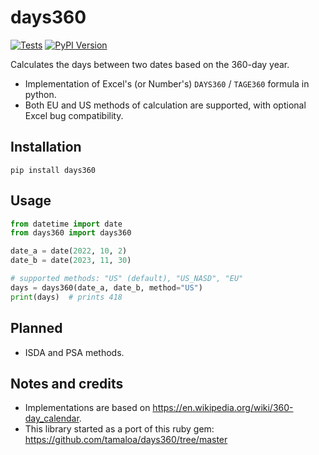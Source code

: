 # days360

[![Tests](https://github.com/tfeldmann/days360/actions/workflows/tests.yml/badge.svg)](https://github.com/tfeldmann/days360/actions/workflows/tests.yml)
<a href="https://pypi.org/project/days360/">
  <img src="https://img.shields.io/pypi/v/days360" title="PyPI Version">
</a>

Calculates the days between two dates based on the 360-day year.

- Implementation of Excel's (or Number's) `DAYS360` / `TAGE360` formula in python.
- Both EU and US methods of calculation are supported, with optional Excel bug compatibility.

## Installation

```
pip install days360
```

## Usage

```python
from datetime import date
from days360 import days360

date_a = date(2022, 10, 2)
date_b = date(2023, 11, 30)

# supported methods: "US" (default), "US_NASD", "EU"
days = days360(date_a, date_b, method="US")
print(days)  # prints 418
```

## Planned

- ISDA and PSA methods.

## Notes and credits

- Implementations are based on https://en.wikipedia.org/wiki/360-day_calendar.
- This library started as a port of this ruby gem: https://github.com/tamaloa/days360/tree/master
